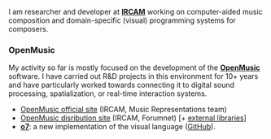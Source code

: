 

I am researcher and developer at <a href="https://www.ircam.fr/recherche/" target="_blank">**IRCAM**</a> working on computer-aided music composition and domain-specific (visual) programming systems for composers. 

### OpenMusic

My activity so far is mostly focused on the development of the <a href="http://repmus.ircam.fr/" target="_blank">**OpenMusic**</a> software. I have carried out R&D projects in this environment for 10+ years and have particularly worked towards connecting it to digital sound processing, spatialization, or real-time interaction systems. 

* <a href="http://repmus.ircam.fr/openmusic/" target="_blank">OpenMusic official site</a> (IRCAM, Music Representations team) 
* <a href="http://forumnet.ircam.fr/shop/fr/forumnet/43-openmusic.html" target="_blank">OpenMusic disribution site</a> (IRCAM, Forumnet) [+ <a href="http://forumnet.ircam.fr/product/openmusic-libraries-en/" target="_blank">external libraries</a>]
* **<a href="https://openmusic-project.github.io/" target="_blank">o7</a>**: a new implementation of the visual language (<a href="https://github.com/openmusic-project/" target="_blank">GitHub</a>).